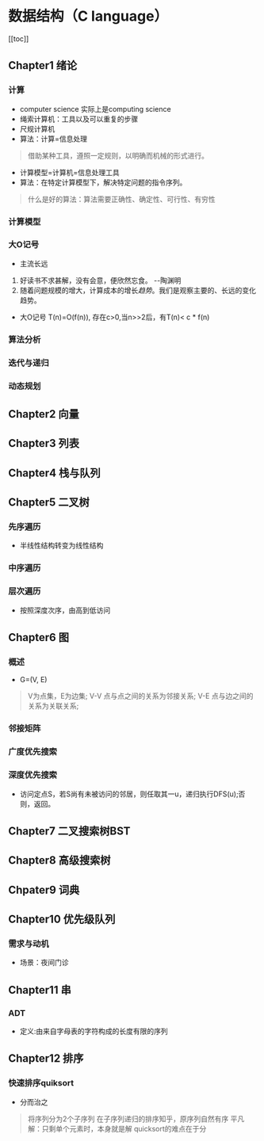 # 数据结构（C language）

[[toc]]

## Chapter1 绪论
### 计算
* computer science 实际上是computing science
* 绳索计算机：工具以及可以重复的步骤
* 尺规计算机
* 算法：计算=信息处理
> 借助某种工具，遵照一定规则，以明确而机械的形式进行。
* 计算模型=计算机=信息处理工具
* 算法：在特定计算模型下，解决特定问题的指令序列。
> 什么是好的算法：算法需要正确性、确定性、可行性、有穷性
### 计算模型
### 大O记号
* 主流长远
1. 好读书不求甚解，没有会意，便欣然忘食。 --陶渊明
2. 随着问题规模的增大，计算成本的增长*趋势*。我们是观察主要的、长远的变化趋势。
* 大O记号
T(n)=O(f(n)), 存在c>0,当n>>2后，有T(n)< c * f(n)
### 算法分析
### 迭代与递归
### 动态规划

## Chapter2 向量
## Chapter3 列表
## Chapter4 栈与队列

## Chapter5 二叉树
### 先序遍历
* 半线性结构转变为线性结构
### 中序遍历
### 层次遍历
* 按照深度次序，由高到低访问

## Chapter6 图
### 概述
* G=(V, E)
> V为点集，E为边集;
> V-V 点与点之间的关系为邻接关系;
> V-E 点与边之间的关系为关联关系;
### 邻接矩阵
### 广度优先搜索
### 深度优先搜索
* 访问定点S，若S尚有未被访问的邻居，则任取其一u，递归执行DFS(u);否则，返回。

## Chapter7 二叉搜索树BST
## Chapter8 高级搜索树
## Chpater9 词典
## Chapter10 优先级队列
### 需求与动机
* 场景：夜间门诊
## Chapter11 串
### ADT
* 定义:由来自字母表的字符构成的长度有限的序列
## Chapter12 排序
### 快速排序quiksort
* 分而治之
> 将序列分为2个子序列
> 在子序列递归的排序知乎，原序列自然有序
> 平凡解：只剩单个元素时，本身就是解
> quicksort的难点在于分









